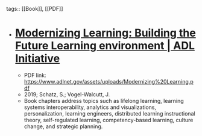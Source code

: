 tags:: [[Book]], [[PDF]]

- # [Modernizing Learning: Building the Future Learning environment | ADL Initiative](https://www.adlnet.gov/publications/2019/04/modernizing-learning/)
	- PDF link: https://www.adlnet.gov/assets/uploads/Modernizing%20Learning.pdf
	- 2019; Schatz, S.; Vogel-Walcutt, J.
	- Book chapters address topics such as lifelong learning, learning systems interoperability, analytics and visualizations, personalization, learning engineers, distributed learning instructional theory, self-regulated learning, competency-based learning, culture change, and strategic planning.